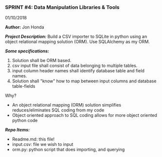 ### SPRINT #4: Data Manipulation Libraries & Tools

01/10/2018

**Author:** Jon Honda


__*Project Description:*__ Build a CSV importer to SQLite in python using an object relational mapping solution (ORM). Use SQLAlchemy as my ORM.

__*Some specifications:*__
1. Solution shall be ORM based.
2. csv input file shall consist of data belonging to multiple tables.
3. input column header names shall identify database table and field names.
4. Solution shall "know" how to map between input columns and database table-fields


Why?
- An object relational mapping (ORM) solution simplifies reduces/eliminates SQL coding from my code
- Object oriented approach to SQL coding allows for more object oriented python code

__*Repo Items:*__
- Readme.md: this file!
- input.csv: file we wish to input
- orm.py: python script that does importing, and querying
